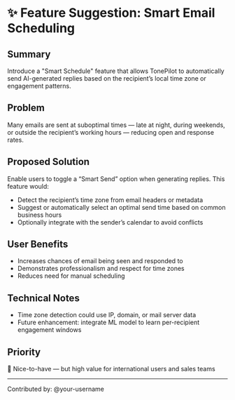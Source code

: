 # ✨ Feature Suggestion: Smart Email Scheduling

## Summary
Introduce a "Smart Schedule" feature that allows TonePilot to automatically send AI-generated replies based on the recipient’s local time zone or engagement patterns.

## Problem
Many emails are sent at suboptimal times — late at night, during weekends, or outside the recipient’s working hours — reducing open and response rates.

## Proposed Solution
Enable users to toggle a “Smart Send” option when generating replies. This feature would:
- Detect the recipient’s time zone from email headers or metadata
- Suggest or automatically select an optimal send time based on common business hours
- Optionally integrate with the sender’s calendar to avoid conflicts

## User Benefits
- Increases chances of email being seen and responded to
- Demonstrates professionalism and respect for time zones
- Reduces need for manual scheduling

## Technical Notes
- Time zone detection could use IP, domain, or mail server data
- Future enhancement: integrate ML model to learn per-recipient engagement windows

## Priority
🌟 Nice-to-have — but high value for international users and sales teams

---

Contributed by: @your-username
